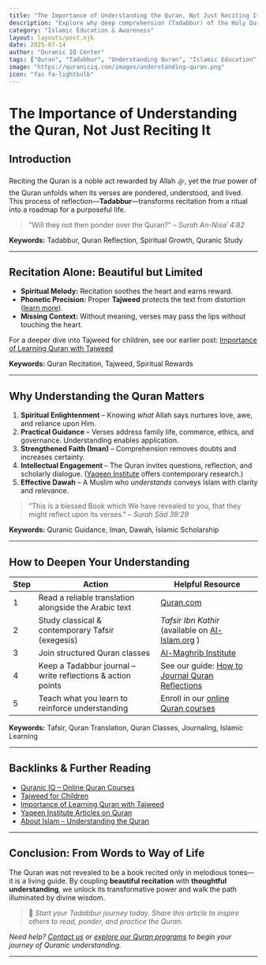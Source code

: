 ```yaml
---
title: "The Importance of Understanding the Quran, Not Just Reciting It"
description: "Explore why deep comprehension (Tadabbur) of the Holy Quran is essential alongside beautiful recitation. Learn practical ways to engage with the Quran, with links to trusted Islamic resources and related blog posts."
category: "Islamic Education & Awareness"
layout: layouts/post.njk
date: 2025-07-14
author: "Quranic IQ Center"
tags: ["Quran", "Tadabbur", "Understanding Quran", "Islamic Education", "Reflection", "Spiritual Growth"]
image: "https://quraniciq.com/images/understanding-quran.png"
icon: "fas fa-lightbulb"
---
```


# The Importance of Understanding the Quran, Not Just Reciting It

## Introduction

Reciting the Quran is a noble act rewarded by Allah ﷻ, yet the *true* power of the Quran unfolds when its verses are pondered, understood, and lived. This process of reflection—**Tadabbur**—transforms recitation from a ritual into a roadmap for a purposeful life.

> "Will they not then ponder over the Quran?" – *Surah An-Nisaʾ 4:82*

**Keywords:** Tadabbur, Quran Reflection, Spiritual Growth, Quranic Study

---

## Recitation Alone: Beautiful but Limited

- **Spiritual Melody:** Recitation soothes the heart and earns reward.
- **Phonetic Precision:** Proper **Tajweed** protects the text from distortion ([learn more](./2025-07-14-importance-of-learning-quran-with-tajweed-for-children.md)).
- **Missing Context:** Without meaning, verses may pass the lips without touching the heart.

For a deeper dive into Tajweed for children, see our earlier post: [Importance of Learning Quran with Tajweed](./204-02-15-importance-of-learnign-quran-with-tajweed.md)

**Keywords:** Quran Recitation, Tajweed, Spiritual Rewards

---

## Why Understanding the Quran Matters

1. **Spiritual Enlightenment** – Knowing *what* Allah says nurtures love, awe, and reliance upon Him.
2. **Practical Guidance** – Verses address family life, commerce, ethics, and governance. Understanding enables application.
3. **Strengthened Faith (Iman)** – Comprehension removes doubts and increases certainty.
4. **Intellectual Engagement** – The Quran invites questions, reflection, and scholarly dialogue. ([Yaqeen Institute](https://yaqeeninstitute.org/) offers contemporary research.)
5. **Effective Dawah** – A Muslim who *understands* conveys Islam with clarity and relevance.

> "This is a blessed Book which We have revealed to you, that they might reflect upon its verses." – *Surah Ṣād 38:29*

**Keywords:** Quranic Guidance, Iman, Dawah, Islamic Scholarship

---

## How to Deepen Your Understanding

| Step | Action | Helpful Resource |
|------|--------|-----------------|
| 1 | Read a reliable translation alongside the Arabic text | [Quran.com](https://quran.com) |
| 2 | Study classical & contemporary Tafsir (exegesis) | *Tafsir Ibn Kathir* (available on [Al-Islam.org](https://www.al-islam.org/) ) |
| 3 | Join structured Quran classes | [Al-Maghrib Institute](https://www.almaghrib.org/) |
| 4 | Keep a Tadabbur journal – write reflections & action points | See our guide: [How to Journal Quran Reflections](/posts/2024-03-10-how-to-journal-quran-reflections.md) |
| 5 | Teach what you learn to reinforce understanding | Enroll in our [online Quran courses](/courses) |

**Keywords:** Tafsir, Quran Translation, Quran Classes, Journaling, Islamic Learning

---

## Backlinks & Further Reading

- [Quranic IQ – Online Quran Courses](https://quraniciq.com/)
- [Tajweed for Children](./2025-07-14-importance-of-learning-quran-with-tajweed-for-children.md)
- [Importance of Learning Quran with Tajweed](./204-02-15-importance-of-learnign-quran-with-tajweed.md)
- [Yaqeen Institute Articles on Quran](https://yaqeeninstitute.org/topics/quran/)
- [About Islam – Understanding the Quran](https://aboutislam.net/shariah/quran/understanding-the-quran/)

---

## Conclusion: From Words to Way of Life

The Quran was not revealed to be a book recited only in melodious tones—it is a living guide. By coupling **beautiful recitation** with **thoughtful understanding**, we unlock its transformative power and walk the path illuminated by divine wisdom.

> 🌟 *Start your Tadabbur journey today. Share this article to inspire others to read, ponder, and practice the Quran.*

*Need help? [Contact us](/contact) or [explore our Quran programs](/courses) to begin your journey of Quranic understanding.*

---
